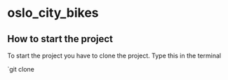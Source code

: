 # oslo_city_bikes

## How to start the project

To start the project you have to clone the project. Type this in the terminal

`git clone
